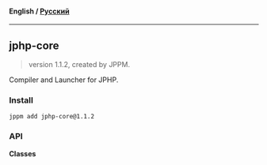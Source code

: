 #### **English** / [Русский](README.ru.md)

---

## jphp-core
> version 1.1.2, created by JPPM.

Compiler and Launcher for JPHP.

### Install
```
jppm add jphp-core@1.1.2
```

### API
**Classes**